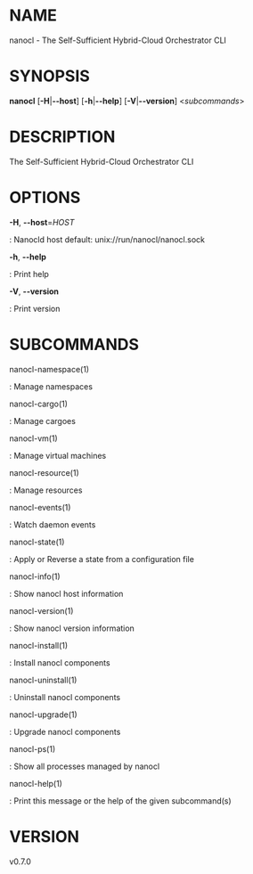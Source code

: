 # NAME

nanocl - The Self-Sufficient Hybrid-Cloud Orchestrator CLI

# SYNOPSIS

**nanocl** \[**-H**\|**\--host**\] \[**-h**\|**\--help**\]
\[**-V**\|**\--version**\] \<*subcommands*\>

# DESCRIPTION

The Self-Sufficient Hybrid-Cloud Orchestrator CLI

# OPTIONS

**-H**, **\--host**=*HOST*

:   Nanocld host default: unix://run/nanocl/nanocl.sock

**-h**, **\--help**

:   Print help

**-V**, **\--version**

:   Print version

# SUBCOMMANDS

nanocl-namespace(1)

:   Manage namespaces

nanocl-cargo(1)

:   Manage cargoes

nanocl-vm(1)

:   Manage virtual machines

nanocl-resource(1)

:   Manage resources

nanocl-events(1)

:   Watch daemon events

nanocl-state(1)

:   Apply or Reverse a state from a configuration file

nanocl-info(1)

:   Show nanocl host information

nanocl-version(1)

:   Show nanocl version information

nanocl-install(1)

:   Install nanocl components

nanocl-uninstall(1)

:   Uninstall nanocl components

nanocl-upgrade(1)

:   Upgrade nanocl components

nanocl-ps(1)

:   Show all processes managed by nanocl

nanocl-help(1)

:   Print this message or the help of the given subcommand(s)

# VERSION

v0.7.0
